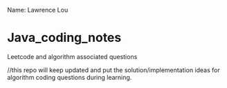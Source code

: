Name: Lawrence Lou
# Java_coding_notes
Leetcode and algorithm associated questions

//this repo will keep updated and put the solution/implementation ideas for algorithm coding questions during learning.
